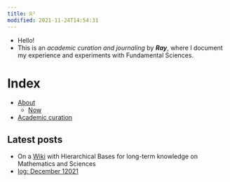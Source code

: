 ```yaml
---
title: ℝ²
modified: 2021-11-24T14:54:31
---
```


- Hello!
- This is an _academic curation and journaling_ by **_Ray_**, where I document my experience and experiments with Fundamental Sciences.

# Index
- [About](notes/about-ray)
  - [Now](notes/about-ray.now)
- [Academic curation](notes/academic-curation)



## Latest posts

- On a [Wiki](notes/academic-curation.workstation.wiki) with Hierarchical Bases for long-term knowledge on Mathematics and Sciences
- [log: December 12021](notes/journals.log.12021-12)




<!--
Host your second brain and [digital garden](https://jzhao.xyz/posts/digital-gardening) for free. Quartz features
1. Extremely fast full-text search by pressing `/`
2. Beautiful, out-of-the-box website creation and deployment
3. Display for backlinks of each note
4. A customizable graph view
5. Endlessly powerful page and theme customization

## Get Started
> 📚 [Setup your own digital garden using Quartz](notes/setup.md)

Not convinced yet? Look at some [community digital gardens](moc/showcase) built with Quartz, or read about [why I made Quartz](notes/philosophy.md) to begin with!

## Troubleshooting
- 🚧 [Troubleshooting and FAQ](notes/troubleshooting.md)
- 🐛 [Submit an Issue](https://github.com/jackyzha0/quartz/issues)
